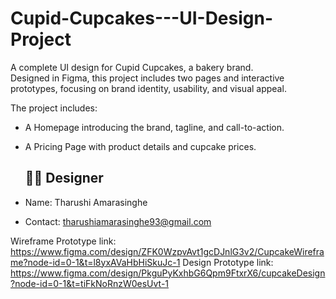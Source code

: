 # Cupid-Cupcakes---UI-Design-Project

A complete UI design for Cupid Cupcakes, a bakery brand.  
Designed in Figma, this project includes two pages and interactive prototypes, focusing on brand identity, usability, and visual appeal.

The project includes:
- A Homepage introducing the brand, tagline, and call-to-action.  
- A Pricing Page with product details and cupcake prices.

  ## 👩‍🎨 Designer
- Name: Tharushi Amarasinghe
- Contact: tharushiamarasinghe93@gmail.com

Wireframe Prototype link: https://www.figma.com/design/ZFK0WzpvAvt1gcDJnlG3v2/CupcakeWireframe?node-id=0-1&t=l8yxAVaHbHiSkuJc-1
Design Prototype link: https://www.figma.com/design/PkguPyKxhbG6Qpm9FtxrX6/cupcakeDesign?node-id=0-1&t=tiFkNoRnzW0esUvt-1

